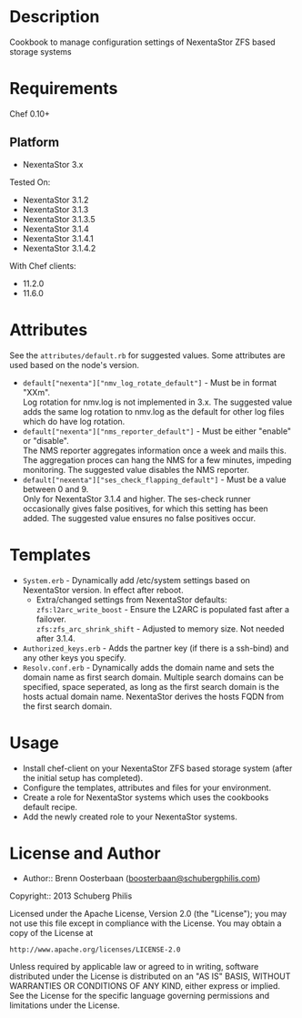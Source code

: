Description
===========

Cookbook to manage configuration settings of NexentaStor ZFS based storage systems

Requirements
============

Chef 0.10+

Platform
--------

* NexentaStor 3.x

Tested On:

* NexentaStor 3.1.2
* NexentaStor 3.1.3
* NexentaStor 3.1.3.5
* NexentaStor 3.1.4
* NexentaStor 3.1.4.1
* NexentaStor 3.1.4.2

With Chef clients:
* 11.2.0
* 11.6.0

Attributes
==========

See the `attributes/default.rb` for suggested values. Some attributes are used based on the node's version.

* `default["nexenta"]["nmv_log_rotate_default"]`        - Must be in format "XXm".  
  Log rotation for nmv.log is not implemented in 3.x. The suggested value adds the same log rotation to nmv.log
  as the default for other log files which do have log rotation.
* `default["nexenta"]["nms_reporter_default"]`          - Must be either "enable" or "disable".  
  The NMS reporter aggregates information once a week and mails this. The aggregation proces can hang the NMS 
  for a few minutes, impeding monitoring. The suggested value disables the NMS reporter.
* `default["nexenta"]["ses_check_flapping_default"]`    - Must be a value between 0 and 9.  
  Only for NexentaStor 3.1.4 and higher. The ses-check runner occasionally gives false positives, for which
  this setting has been added. The suggested value ensures no false positives occur.

Templates
=========

* `System.erb`          - Dynamically add /etc/system settings based on NexentaStor version. In effect after reboot.  
    - Extra/changed settings from NexentaStor defaults:  
        `zfs:l2arc_write_boost`           - Ensure the L2ARC is populated fast after a failover.  
        `zfs:zfs_arc_shrink_shift`        - Adjusted to memory size. Not needed after 3.1.4.  
* `Authorized_keys.erb` - Adds the partner key (if there is a ssh-bind) and any other keys you specify.
* `Resolv.conf.erb`     - Dynamically adds the domain name and sets the domain name as first search domain.
   Multiple search domains can be specified, space seperated, as long as the first search domain is the hosts
   actual domain name. NexentaStor derives the hosts FQDN from the first search domain.

Usage
=====

* Install chef-client on your NexentaStor ZFS based storage system (after the initial setup has completed).  
* Configure the templates, attributes and files for your environment.  
* Create a role for NexentaStor systems which uses the cookbooks default recipe.  
* Add the newly created role to your NexentaStor systems.  

License and Author
==================

- Author:: Brenn Oosterbaan (<boosterbaan@schubergphilis.com>)

Copyright:: 2013 Schuberg Philis
 
Licensed under the Apache License, Version 2.0 (the "License");
you may not use this file except in compliance with the License.
You may obtain a copy of the License at
 
    http://www.apache.org/licenses/LICENSE-2.0
 
Unless required by applicable law or agreed to in writing, software
distributed under the License is distributed on an "AS IS" BASIS,
WITHOUT WARRANTIES OR CONDITIONS OF ANY KIND, either express or implied.
See the License for the specific language governing permissions and
limitations under the License.